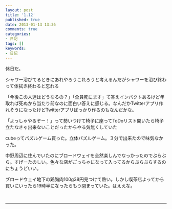 ```yaml
---
layout: post
title: '1.12'
published: true
date: 2013-01-13 13:36
comments: true
categories:
- 日記
tags: []
keywords:
- 日記
---
```

休日だ。

シャワー浴びてるときにあれやろうこれろうと考えるんだがシャワーを浴び終わって体拭き終わると忘れる

「今後この人達はどうなるの？」「全員死にます」て答えインパクトあるけど年取れば死ぬから当たり前なのに面白い答えに感じる。なんだかTwitterアプリ作れそうになったけどTwitterアプリばっかり作るのもなんだかな。

「よっしゃやるぞー！」って勢いつけて椅子に座ってToDoリスト開いたら椅子立たなきゃ出来ないことだったからやる気無くしていた

cubeってパズルゲーム買った。立体パズルゲーム。３分で出来たので味気なかった。

中野周辺に住んでいたのにブロードウェイを全然楽しんでなっかったのでぶらぶら。すげーたのしい。色々な店がごっちゃになって入ってるからぶらぶらするのにちょうどいい。

ブロードウェイ地下の鶏胸肉100g38円見つけて熱い。しかし喫茶店よってから買いにいったら19時半になったらもう閉まっていた。はええな。

&nbsp;

---

